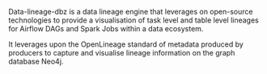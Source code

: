 Data-lineage-dbz is a data lineage engine that leverages on open-source technologies to provide a visualisation of task level and table level lineages for Airflow DAGs and Spark Jobs within a data ecosystem.

It leverages upon the OpenLineage standard of metadata produced by producers to capture and visualise lineage information on the graph database Neo4j.